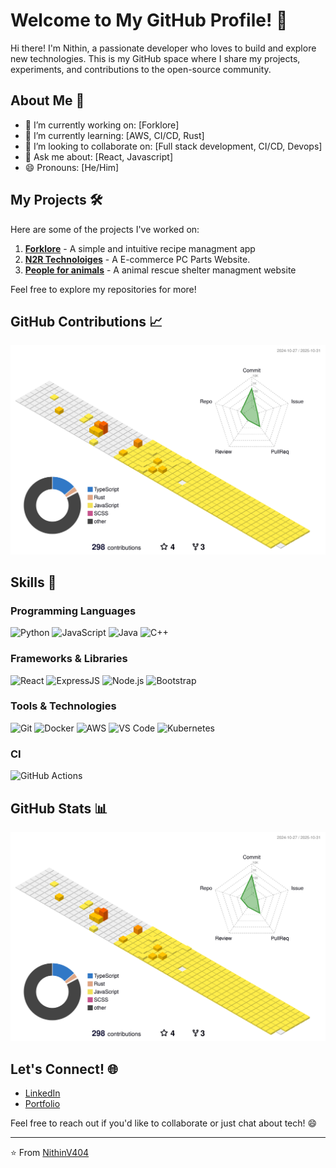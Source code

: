 # Welcome to My GitHub Profile! 👋

Hi there! I'm Nithin, a passionate developer who loves to build and explore new technologies. This is my GitHub space where I share my projects, experiments, and contributions to the open-source community.

## About Me 🚀

- 🔭 I’m currently working on: [Forklore]
- 🌱 I’m currently learning: [AWS, CI/CD, Rust]
- 👯 I’m looking to collaborate on: [Full stack development, CI/CD, Devops]
- 💬 Ask me about: [React, Javascript]
- 😄 Pronouns: [He/Him]

## My Projects 🛠️

Here are some of the projects I've worked on:

1. **[Forklore](https://github.com/NithinV404/forklore)** - A simple and intuitive recipe managment app
2. **[N2R Technoloiges](https://github.com/NithinV404/N2R-Technologies)** - A E-commerce PC Parts Website.
3. **[People for animals](https://github.com/NithinV404/peopleforanimals)** - A animal rescue shelter managment website

Feel free to explore my repositories for more!

## GitHub Contributions 📈

![Github Stat](./profile-3d-contrib/profile-green-animate.svg)

## Skills 🧠

### Programming Languages

![Python](https://img.shields.io/badge/Python-3776AB?style=for-the-badge&logo=python&logoColor=white)
![JavaScript](https://img.shields.io/badge/JavaScript-F7DF1E?style=for-the-badge&logo=javascript&logoColor=black)
![Java](https://img.shields.io/badge/Java-ED8B00?style=for-the-badge&logo=openjdk&logoColor=white)
![C++](https://img.shields.io/badge/C%2B%2B-00599C?style=for-the-badge&logo=c%2B%2B&logoColor=white)

### Frameworks & Libraries

![React](https://img.shields.io/badge/React-20232A?style=for-the-badge&logo=react&logoColor=61DAFB)
![ExpressJS](https://img.shields.io/badge/Django-092E20?style=for-the-badge&logo=django&logoColor=white)
![Node.js](https://img.shields.io/badge/Node.js-339933?style=for-the-badge&logo=nodedotjs&logoColor=white)
![Bootstrap](https://img.shields.io/badge/Bootstrap-7952B3?style=for-the-badge&logo=bootstrap&logoColor=white)

### Tools & Technologies

![Git](https://img.shields.io/badge/Git-F05032?style=for-the-badge&logo=git&logoColor=white)
![Docker](https://img.shields.io/badge/Docker-2496ED?style=for-the-badge&logo=docker&logoColor=white)
![AWS](https://img.shields.io/badge/AWS-232F3E?style=for-the-badge&logo=amazonaws&logoColor=white)
![VS Code](https://img.shields.io/badge/VS_Code-007ACC?style=for-the-badge&logo=visualstudiocode&logoColor=white)
![Kubernetes](https://img.shields.io/badge/kubernetes-%23326ce5.svg?style=for-the-badge&logo=kubernetes&logoColor=white)

### CI

![GitHub Actions](https://img.shields.io/badge/github%20actions-%232671E5.svg?style=for-the-badge&logo=githubactions&logoColor=white)

## GitHub Stats 📊

![Github Stats](./profile-3d-contrib/profile-green-animate.svg)

## Let's Connect! 🌐

- [LinkedIn](www.linkedin.com/in/nithin-v-4802b9299)
- [Portfolio](<[https://yourportfolio.com](https://nithinv404.github.io/portfolio/)>)

Feel free to reach out if you'd like to collaborate or just chat about tech! 😄

---

⭐️ From [NithinV404](https://github.com/NithinV404)
